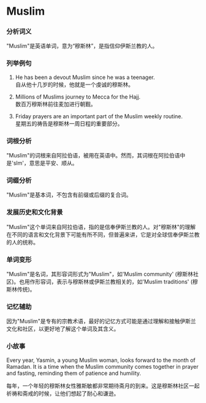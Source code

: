 # Muslim

### 分析词义

  

"Muslim"是英语单词，意为“穆斯林”，是指信仰伊斯兰教的人。

  

### 列举例句

  

1.  He has been a devout Muslim since he was a teenager.  
    自从他十几岁的时候，他就是一个虔诚的穆斯林。
    
      
    
2.  Millions of Muslims journey to Mecca for the Hajj.  
    数百万穆斯林前往麦加进行朝觐。
    
      
    
3.  Friday prayers are an important part of the Muslim weekly routine.  
    星期五的祷告是穆斯林一周日程的重要部分。
    
      
    

  

### 词根分析

  

"Muslim"的词根来自阿拉伯语，被用在英语中。然而，其词根在阿拉伯语中是'slm'，意思是平安、顺从。

  

### 词缀分析

  

"Muslim"是基本词，不包含有前缀或后缀的复合词。

  

### 发展历史和文化背景

  

"Muslim"这个单词来自阿拉伯语，指的是信奉伊斯兰教的人。对"穆斯林"的理解在不同的语言和文化背景下可能有所不同，但普遍来讲，它是对全球信奉伊斯兰教的人的统称。

  

### 单词变形

  

"Muslim"是名词，其形容词形式为"Muslim"，如'Muslim community' (穆斯林社区)。也用作形容词，表示与穆斯林或伊斯兰教相关的，如'Muslim traditions' (穆斯林传统)。

  

### 记忆辅助

  

因为"Muslim"是专有的宗教术语，最好的记忆方式可能是通过理解和接触伊斯兰文化和社区，以更好地了解这个单词及其含义。

  

### 小故事

  

Every year, Yasmin, a young Muslim woman, looks forward to the month of Ramadan. It is a time when the Muslim community comes together in prayer and fasting, reminding them of patience and humility.

  

每年，一个年轻的穆斯林女性雅斯敏都非常期待斋月的到来。这是穆斯林社区一起祈祷和斋戒的时候，让他们想起了耐心和谦逊。
